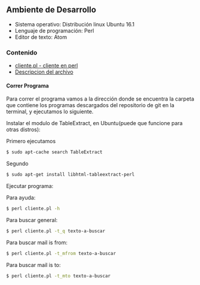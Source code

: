 
## Ambiente de Desarrollo
  - Sistema operativo: Distribución linux Ubuntu 16.1
  - Lenguaje de programación: Perl
  - Editor de texto: Atom



### Contenido
 * [cliente.pl - cliente en perl](cliente.pl)
 * [Descripcion del archivo](README.md)



#### Correr Programa

Para correr el programa vamos a la dirección donde se encuentra la carpeta que contiene los programas descargados del repositorio de git en la terminal, y ejecutamos lo siguiente.

Instalar el modulo de TableExtract, en Ubuntu(puede que funcione para otras distros):

Primero ejecutamos
```sh
$ sudo apt-cache search TableExtract
```
Segundo
```sh
$ sudo apt-get install libhtml-tableextract-perl 
```

Ejecutar programa:

Para ayuda:
```sh
$ perl cliente.pl -h
```
Para buscar general:
```sh
$ perl cliente.pl -t_q texto-a-buscar
```
Para buscar mail is from:
```sh
$ perl cliente.pl -t_mfrom texto-a-buscar
```
Para buscar mail is to:
```sh
$ perl cliente.pl -t_mto texto-a-buscar
```

